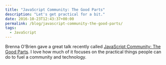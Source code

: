 ```yaml
---
title: "JavaScript Community: The Good Parts"
description: "Let's get practical for a bit."
date: 2016-10-23T12:43:37+00:00
permalink: /blog/javascript-community-the-good-parts/
tags:
  - JavaScript
---
```


Brenna O'Brien gave a great talk recently called [JavaScript Community: The Good Parts](https://www.youtube.com/watch?v=2ypYniQa7_o). I love how much of it focuses on the practical things people can do to fuel a community and technology.
